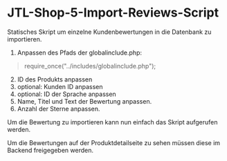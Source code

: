# JTL-Shop-5-Import-Reviews-Script
Statisches Skript um einzelne Kundenbewertungen in die Datenbank zu importieren.

1. Anpassen des Pfads der globalinclude.php:
> require_once("../includes/globalinclude.php");
2. ID des Produkts anpassen
3. optional: Kunden ID anpassen
4. optional: ID der Sprache anpassen
5. Name, Titel und Text der Bewertung anpassen.
6. Anzahl der Sterne anpassen.

Um die Bewertung zu importieren kann nun einfach das Skript aufgerufen werden.

Um die Bewertungen auf der Produktdetailseite zu sehen müssen diese im Backend freigegeben werden.
